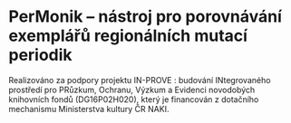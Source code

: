 # PerMonik – nástroj pro porovnávání exemplářů regionálních mutací periodik

Realizováno za podpory projektu IN-PROVE : budování INtegrovaného prostředí pro PRůzkum, Ochranu, Výzkum a Evidenci novodobých knihovních fondů (DG16P02H020), který je financován z dotačního mechanismu Ministerstva kultury ČR NAKI.